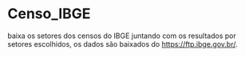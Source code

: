 # Censo_IBGE
baixa os setores dos censos do IBGE juntando com os resultados por setores escolhidos, os dados são baixados do https://ftp.ibge.gov.br/.
